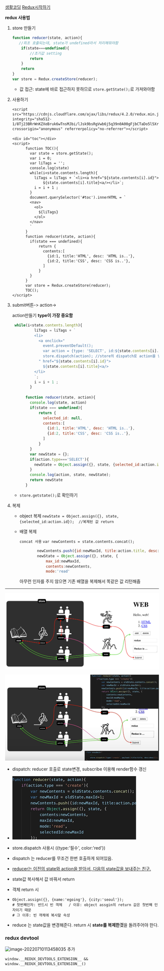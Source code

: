 [생활코딩](https://opentutorials.org/course/4901)
[Redux시작하기](https://ko.redux.js.org/introduction/getting-started/)



**redux 사용법**

1. store 만들기 

   ```js
   function reducer(state, action){
      //최초 호출되는데, state가 undefined라서 처리해줘야함
       if(state===undefined){
           //초기값 setting
           return
       }
       return
   }
   var store = Redux.createStore(reducer);
   ```

   - 값 접근: state에 바로 접근하지 못하므로 `store.getState();`로 가져와야함

2. 사용하기

   ```react
   <script src="https://cdnjs.cloudflare.com/ajax/libs/redux/4.2.0/redux.min.js" integrity="sha512-1/8Tj23BRrWnKZXeBruk6wTnsMJbi/lJsk9bsRgVwb6j5q39n0A00gFjbCTaDo5l5XrPVv4DZXftrJExhRF/Ug==" crossorigin="anonymous" referrerpolicy="no-referrer"></script>
   
   <div id="toc"></div>
   <script>
         function TOC(){
           var state = store.getState();
           var i = 0;
           var liTags = '';
           console.log(state)
           while(i<state.contents.length){
             liTags = liTags + `<li><a href="${state.contents[i].id}">
                 ${state.contents[i].title}<a/></li>`;
             i = i + 1 ;
           }
           document.querySelector('#toc').innerHTML = `
           <nav>
             <ol>
               ${liTags}
             </ol>
           </nav>
           `
         }
         function reducer(state, action){
           if(state === undefined){
               return {
                 contents:[
                   {id:1, title:'HTML', desc: 'HTML is..'},
                   {id:2, title:'CSS', desc: 'CSS is..'},
                 ]
               }
           }
         }
         var store = Redux.createStore(reducer);
         TOC();
   </script>
   ```

3. submit버튼-> action-> 

   action만들기 **type이 가장 중요함**

   ```js
    while(i<state.contents.length){
             liTags = liTags + `
             <li>
               <a onclick="
                 event.preventDefault();
                 var action = {type: 'SELECT', id:${state.contents[i].id}}
                 store.dispatch(action); //store의 dispatch로 action을 넘겨주기
               " href="${state.contents[i].id}">
                 ${state.contents[i].title}<a/>
             </li>
             `;
             i = i + 1 ;
           }
   
         function reducer(state, action){
           console.log(state, action)
           if(state === undefined){
               return {
                 selected_id: null,
                 contents:[
                   {id:1, title:'HTML', desc: 'HTML is..'},
                   {id:2, title:'CSS', desc: 'CSS is..'},
                 ]
               }
           }
           var newState = {};
           if(action.type==='SELECT'){
             newState = Object.assign({}, state, {selected_id:action.id});  //복제된 값 return
           }
           console.log(action, state, newState);
           return newState
         }
   ```

   - `store.getstate();`로 확인하기

4. 복제

   - object 복제
     `newState = Object.assign({}, state, {selected_id:action.id});  //복제된 값 return`

   - 배열 복제

     `concat 사용`
     `var newContents = state.contents.concat();`

     ```js
             newContents.push({id:newMaxId, title:action.title, desc:action.desc});
             newState = Object.assign({}, state, {
                 max_id:newMaxId,
                 contents:newContents,
                 mode:'read'
     ```

     아무런 인자를 주지 않으면 기존 배열을 복제해서 똑같은 값 리턴해줌
     
     

---

![img](images/11034.png)



![image-20220710091423002](images/image-20220710091423002.png)

- dispatch: reducer 호출로 state변경, subscribe 이용해 render함수 갱신
- ![image-20220710091725601](images/image-20220710091725601.png) 
- store.dispatch 사용시 ({type:'필수', color:'red'})
- dispatch 는 reducer를 무조건 한번 호출하게 되어있음.
  
- <u>reducer는 이전의 state와 action을 받아서, 다음의 state값을 보내주는 친구.</u>
- state값 복사해서 값 바꿔서 return

- 객체 return 시

- ```react
  Object.assign({}, {name:'egoing'}, {city:'seoul'});  
  # 첫번째인자: 반드시 빈 객체   / 이유: object assgin의 return 값은 첫번째 인자이기 때문
  # 그 이후: 빈 객체에 복사할 속성
  ```

- reduce 는 state값을 변경해준다. return 시 **state를 복제한것**을 돌려주어야 한다.



### redux devtool

![image-20220710113458035](images/image-20220710113458035.png) 추가

```
window.__REDUX_DEVTOOLS_EXTENSION__ && window.__REDUX_DEVTOOLS_EXTENSION__()
```